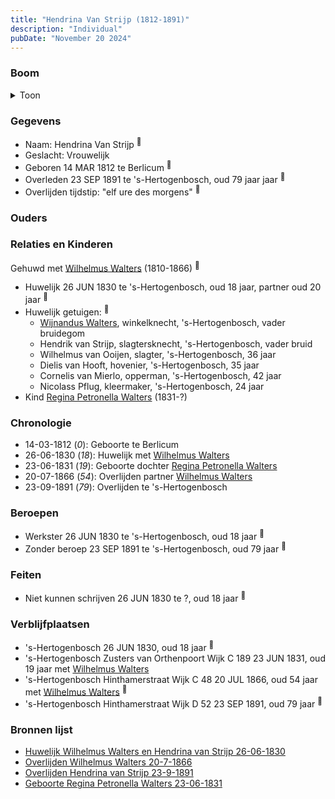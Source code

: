 ```yaml
---
title: "Hendrina Van Strijp (1812-1891)"
description: "Individual"
pubDate: "November 20 2024"
---
```


### Boom
<details><summary>Toon</summary>

![test](https://www.plantuml.com/plantuml/svg/ZP9FImCn4CNl-HI3FNWgP7UrQYbLAoqgAiNw1qybkplkniuc9PD5IkbtDxLBBIZgBKpcvVtcPSxOA-VhYWJFj9ahfof8LJOhdArDVc79El1E6GvNQBmeTOwGQPSHRivOpVq2AgnITBmfiKU7rY_cA7PUpKWnmr80mC2w7Dr3gREPGUPUhrBQzFkGY9KG-p3-j68XDfAzIpIvqqR1ap8myKw_pVT0CLn96IKIjlBMQ31CXadmMBvgf7m5lMwgqiKqjTuJTliG7S3j-Jr4nr4C0tIaixhQQUPPJJHL9fzcpZAdDj05LPp0P3WEgfC8zhbzYSxR0argEIlNn0tciwOIgQePdXM527WB6Hy1j8R9w70q-0qk3d0lQpW9f_-Wad3zU1FQEvsVg1geNlSTyroROgte1CLTK2Jo4sqafJmuX1RfelGB9BBl0MyhlSTY7VeOlGkMHEhRN4Sn_2Fq45zZ-qDyVuvv6h9OYUQhs-q6MZInVXMQOTeDc11dOMl2Ndy0)
</details>

### Gegevens
- Naam: Hendrina Van Strijp <sup><a href="../s00173/" style="text-decoration:none" title="Huwelijk Wilhelmus Walters en Hendrina van Strijp 26-06-1830">:link:</a></sup>
- Geslacht: Vrouwelijk
- Geboren 14 MAR 1812 te Berlicum <sup><a href="../s00173/" style="text-decoration:none" title="Huwelijk Wilhelmus Walters en Hendrina van Strijp 26-06-1830">:link:</a></sup>
- Overleden 23 SEP 1891 te 's-Hertogenbosch, oud 79 jaar jaar <sup><a href="../s00232/" style="text-decoration:none" title="Overlijden Hendrina van Strijp 23-9-1891">:link:</a></sup>
- Overlijden tijdstip: "elf ure des morgens" <sup><a href="../s00232/" style="text-decoration:none" title="Overlijden Hendrina van Strijp 23-9-1891">:link:</a></sup>

### Ouders

### Relaties en Kinderen

Gehuwd met [Wilhelmus Walters](../i00127/) (1810-1866) <sup><a href="../s00173/" style="text-decoration:none" title="Huwelijk Wilhelmus Walters en Hendrina van Strijp 26-06-1830">:link:</a></sup>
- Huwelijk 26 JUN 1830 te 's-Hertogenbosch, oud 18 jaar, partner oud 20 jaar <sup><a href="../s00173/" style="text-decoration:none" title="Huwelijk Wilhelmus Walters en Hendrina van Strijp 26-06-1830">:link:</a></sup>
- Huwelijk getuigen:  <sup><a href="../s00173/" style="text-decoration:none" title="Huwelijk Wilhelmus Walters en Hendrina van Strijp 26-06-1830">:link:</a></sup>
  - [Wijnandus Walters](../i00101/), winkelknecht, \'s-Hertogenbosch, vader bruidegom
  - Hendrik van Strijp, slagtersknecht, \'s-Hertogenbosch, vader bruid
  - Wilhelmus van Ooijen, slagter, \'s-Hertogenbosch, 36 jaar
  - Dielis van Hooft, hovenier, \'s-Hertogenbosch, 35 jaar
  - Cornelis van Mierlo, opperman, \'s-Hertogenbosch, 42 jaar
  - Nicolass Pflug, kleermaker, \'s-Hertogenbosch, 24 jaar
- Kind [Regina Petronella Walters](../i00172/) (1831-?)

### Chronologie
- 14-03-1812 (<i>0</i>): Geboorte te Berlicum
- 26-06-1830 (<i>18</i>): Huwelijk met [Wilhelmus Walters](../i00127/)
- 23-06-1831 (<i>19</i>): Geboorte dochter [Regina Petronella Walters](../i00172/)
- 20-07-1866 (<i>54</i>): Overlijden partner [Wilhelmus Walters](../i00127/)
- 23-09-1891 (<i>79</i>): Overlijden te 's-Hertogenbosch

### Beroepen
- Werkster 26 JUN 1830 te 's-Hertogenbosch, oud 18 jaar <sup><a href="../s00173/" style="text-decoration:none" title="Huwelijk Wilhelmus Walters en Hendrina van Strijp 26-06-1830">:link:</a></sup>
- Zonder beroep 23 SEP 1891 te 's-Hertogenbosch, oud 79 jaar <sup><a href="../s00232/" style="text-decoration:none" title="Overlijden Hendrina van Strijp 23-9-1891">:link:</a></sup>

### Feiten
- Niet kunnen schrijven 26 JUN 1830 te ?, oud 18 jaar <sup><a href="../s00173/" style="text-decoration:none" title="Huwelijk Wilhelmus Walters en Hendrina van Strijp 26-06-1830">:link:</a></sup>

### Verblijfplaatsen
- 's-Hertogenbosch  26 JUN 1830, oud 18 jaar  <sup><a href="../s00173/" style="text-decoration:none" title="Huwelijk Wilhelmus Walters en Hendrina van Strijp 26-06-1830">:link:</a></sup>
- 's-Hertogenbosch Zusters van Orthenpoort Wijk C 189 23 JUN 1831, oud 19 jaar met [Wilhelmus Walters](../i00127/) 
- 's-Hertogenbosch Hinthamerstraat Wijk C 48 20 JUL 1866, oud 54 jaar met [Wilhelmus Walters](../i00127/) <sup><a href="../s00231/" style="text-decoration:none" title="Overlijden Wilhelmus Walters 20-7-1866">:link:</a></sup>
- 's-Hertogenbosch Hinthamerstraat Wijk D 52 23 SEP 1891, oud 79 jaar  <sup><a href="../s00232/" style="text-decoration:none" title="Overlijden Hendrina van Strijp 23-9-1891">:link:</a></sup>

### Bronnen lijst
- [Huwelijk Wilhelmus Walters en Hendrina van Strijp 26-06-1830](../s00173/)
- [Overlijden Wilhelmus Walters 20-7-1866](../s00231/)
- [Overlijden Hendrina van Strijp 23-9-1891](../s00232/)
- [Geboorte Regina Petronella Walters 23-06-1831](../s00297/)